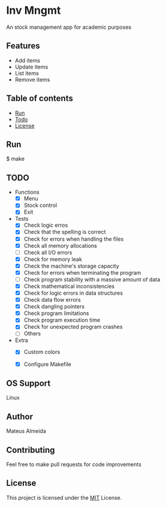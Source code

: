 # Inv Mngmt

An stock management app for academic purposes

## Features

- Add items
- Update items
- List items
- Remove items

## Table of contents

- [Run](#run)
- [Todo](#todo)
- [License](#license)

## Run

$ make

## TODO

- Functions
  - [x] Menu
  - [x] Stock control
  - [x] Exit

- Tests
  - [x] Check logic erros
  - [x] Check that the spelling is correct
  - [x] Check for errors when handling the files
  - [x] Check all memory allocations
  - [ ] Check all I/O errors
  - [x] Check for memory leak
  - [x] Check the machine's storage capacity
  - [x] Check for errors when terminating the program
  - [ ] Check program stability with a massive amount of data
  - [x] Check mathematical inconsistencies
  - [x] Check for logic errors in data structures
  - [x] Check data flow errors
  - [x] Check dangling pointers
  - [x] Check program limitations
  - [x] Check program execution time
  - [x] Check for unexpected program crashes
  - [ ] Others

- Extra
  - [x] Custom colors
  - [x] Configure Makefile


## OS Support

Linux

## Author

Mateus Almeida

## Contributing

Feel free to make pull requests for code improvements

## License

This project is licensed under the [MIT](https://github.com/imsouza/inv-mngmt/blob/main/LICENSE) License.




